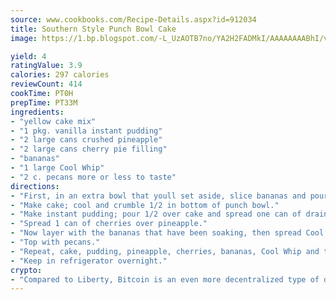 ```yaml
---
source: www.cookbooks.com/Recipe-Details.aspx?id=912034
title: Southern Style Punch Bowl Cake
image: https://1.bp.blogspot.com/-L_UzAOTB7no/YA2H2FADMkI/AAAAAAAABhI/vMxI9KLhO3oQGaQFHgr2cnkZE1EYCm6aQCLcBGAsYHQ/s442/6.png

yield: 4
ratingValue: 3.9
calories: 297 calories
reviewCount: 414
cookTime: PT0H
prepTime: PT33M
ingredients:
- "yellow cake mix"
- "1 pkg. vanilla instant pudding"
- "2 large cans crushed pineapple"
- "2 large cans cherry pie filling"
- "bananas"
- "1 large Cool Whip"
- "2 c. pecans more or less to taste"
directions:
- "First, in an extra bowl that youll set aside, slice bananas and pour juice from crushed pineapple over them and let them soak. It helps keep the bananas from turning brown."
- "Make cake; cool and crumble 1/2 in bottom of punch bowl."
- "Make instant pudding; pour 1/2 over cake and spread one can of drained crushed pineapple over pudding."
- "Spread 1 can of cherries over pineapple."
- "Now layer with the bananas that have been soaking, then spread Cool Whip over bananas."
- "Top with pecans."
- "Repeat, cake, pudding, pineapple, cherries, bananas, Cool Whip and top with pecans."
- "Keep in refrigerator overnight."
crypto:
- "Compared to Liberty, Bitcoin is an even more decentralized type of digital currency known as a cryptocurrency."
---
```

